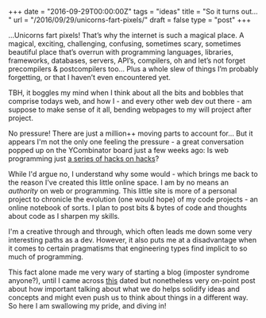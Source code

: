 +++
date = "2016-09-29T00:00:00Z"
tags = "ideas"
title = "So it turns out... "
url = "/2016/09/29/unicorns-fart-pixels/"
draft = false
type = "post"
+++

…Unicorns fart pixels! That’s why the internet is such a magical place. A magical, exciting, challenging, confusing, sometimes scary, sometimes beautiful place that’s overrun with programming languages, libraries, frameworks, databases, servers, API’s, compilers, oh and let’s not forget precompilers & postcompilers too… Plus a whole slew of things I’m probably forgetting, or that I haven’t even encountered yet.

TBH, it boggles my mind when I think about all the bits and bobbles that comprise todays web, and how I - and every other web dev out there - am suppose to make sense of it all, bending webpages to my will project after project.

No pressure! There are just a million++ moving parts to account for… But it appears I'm not the only one feeling the pressure - a great conversation popped up on the YCombinator board just a few weeks ago: Is web programming just [a series of hacks on hacks](https://news.ycombinator.com/item?id=12477190)?

While I'd argue no, I understand why some would - which brings me back to the reason I've created this little online space. I am by no means an _authority_ on web or programming. This little site is more of a personal project to chronicle the evolution (one would hope) of my code projects - an online notebook of sorts. I plan to post bits & bytes of code and thoughts about code as I sharpen my skills.

I'm a creative through and through, which often leads me down some very interesting paths as a dev. However, it also puts me at a disadvantage when it comes to certain pragmatisms that engineering types find implicit to so much of programming.

This fact alone made me very wary of starting a blog (imposter syndrome anyone?), until I came across [this](http://alistapart.com/blog/post/writing-to-think) dated but nonetheless very on-point post about how important talking about what we do helps solidify ideas and concepts and might even push us to think about things in a different way. So here I am swallowing my pride, and diving in!
